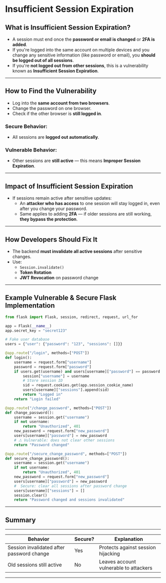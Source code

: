 #  Insufficient Session Expiration

##  What is Insufficient Session Expiration?
- A session must end once the **password or email is changed** or **2FA is added**.
- If you're logged into the same account on multiple devices and you change any sensitive information (like password or email), you **should be logged out of all sessions**.
- If you're **not logged out from other sessions**, this is a vulnerability known as **Insufficient Session Expiration**.

---

##  How to Find the Vulnerability
- Log into the **same account from two browsers**.
- Change the password on one browser.
- Check if the other browser is **still logged in**.

###  Secure Behavior:
- All sessions are **logged out automatically**.

###  Vulnerable Behavior:
- Other sessions are **still active** — this means **Improper Session Expiration**.

---

##  Impact of Insufficient Session Expiration
- If sessions remain active after sensitive updates:
  - An **attacker who has access** to one session will stay logged in, even after you change your password.
  - Same applies to adding **2FA** — if older sessions are still working, **they bypass the protection**.

---

##  How Developers Should Fix It
- The backend **must invalidate all active sessions** after sensitive changes.
- Use:
  - `Session.invalidate()`
  - **Token Rotation**
  - **JWT Revocation** on password change

---

##  Example Vulnerable & Secure Flask Implementation

```python
from flask import Flask, session, redirect, request, url_for

app = Flask(__name__)
app.secret_key = "secret123"

# Fake user database
users = {"user": {"password": "123", "sessions": []}}

@app.route("/login", methods=["POST"])
def login():
    username = request.form["username"]
    password = request.form["password"]
    if users.get(username) and users[username]["password"] == password:
        session["username"] = username
        # Store session ID
        sid = request.cookies.get(app.session_cookie_name)
        users[username]["sessions"].append(sid)
        return "Logged in"
    return "Login failed"

@app.route("/change_password", methods=["POST"])
def change_password():
    username = session.get("username")
    if not username:
        return "Unauthorized", 401
    new_password = request.form["new_password"]
    users[username]["password"] = new_password
    # ⚠ Vulnerable: does not clear other sessions
    return "Password changed"

@app.route("/secure_change_password", methods=["POST"])
def secure_change_password():
    username = session.get("username")
    if not username:
        return "Unauthorized", 401
    new_password = request.form["new_password"]
    users[username]["password"] = new_password
    #  Secure: clear all sessions after password change
    users[username]["sessions"] = []
    session.clear()
    return "Password changed and sessions invalidated"
```

---

##  Summary
--------------------------------------------------------------------------------------------------
| Behavior                                  | Secure? | Explanation                              |
|-------------------------------------------|---------|------------------------------------------|
| Session invalidated after password change |   Yes   |   Protects against session hijacking     |
| Old sessions still active                 |   No    |   Leaves account vulnerable to attackers |
--------------------------------------------------------------------------------------------------
